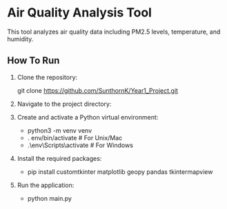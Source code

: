 # Air Quality Analysis Tool

This tool analyzes air quality data including PM2.5 levels, temperature, and humidity.

## How To Run

1. Clone the repository:
   
    git clone https://github.com/SunthornK/Year1_Project.git

2. Navigate to the project directory:
3. Create and activate a Python virtual environment:
   - python3 -m venv venv
   - . env/bin/activate # For Unix/Mac
   - .\env\Scripts\activate # For Windows
4. Install the required packages:
   - pip install customtkinter matplotlib geopy pandas tkintermapview
5. Run the application:
   - python main.py
